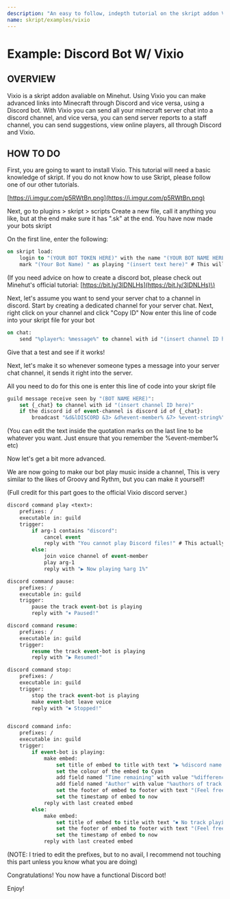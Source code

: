 ```yaml
---
description: "An easy to follow, indepth tutorial on the skript addon Vixio."
name: skript/examples/vixio
---
```


# Example: Discord Bot W/ Vixio

## OVERVIEW

Vixio is a skript addon avaliable on Minehut. Using Vixio you can make advanced links into Minecraft through Discord and vice versa, using a Discord bot. With Vixio you can send all your minecraft server chat into a discord channel, and vice versa, you can send server reports to a staff channel, you can send suggestions, view online players, all through Discord and Vixio.

## HOW TO DO

First, you are going to want to install Vixio. This tutorial will need a basic knowledge of skript. If you do not know how to use Skript, please follow one of our other tutorials.

[https://i.imgur.com/p5RWtBn.png](https://i.imgur.com/p5RWtBn.png)

Next, go to plugins &gt; skript &gt; scripts Create a new file, call it anything you like, but at the end make sure it has ".sk" at the end. You have now made your bots skript

On the first line, enter the following:

```vb
on skript load:
	login to "(YOUR BOT TOKEN HERE)" with the name "(YOUR BOT NAME HERE)" # This makes the bot online.
	mark "(Your Bot Name) " as playing "(insert text here)" # This will be the bots status when it is online
```

\(If you need advice on how to create a discord bot, please check out Minehut's official tutorial: [https://bit.ly/3lDNLHs](https://bit.ly/3lDNLHs)\)

Next, let's assume you want to send your server chat to a channel in discord. Start by creating a dedicated channel for your server chat. Next, right click on your channel and click "Copy ID" Now enter this line of code into your skript file for your bot

```vb
on chat:
    send "%player%: %message%" to channel with id "(insert channel ID here" with "(Bot Name Here)"
```

Give that a test and see if it works!

Next, let's make it so whenever someone types a message into your server chat channel, it sends it right into the server.

All you need to do for this one is enter this line of code into your skript file

```vb
guild message receive seen by "(BOT NAME HERE)":
    set {_chat} to channel with id "(insert channel ID here)"
    if the discord id of event-channel is discord id of {_chat}:
        broadcast "&d&lDISCORD &3> &d%event-member% &7> %event-string%" # You can edit the text inside the quotation marks to be whatever you want. Just ensure that you remember the %event-member% etc
```

\(You can edit the text inside the quotation marks on the last line to be whatever you want. Just ensure that you remember the %event-member% etc\)

Now let's get a bit more advanced.

We are now going to make our bot play music inside a channel, This is very similar to the likes of Groovy and Rythm, but you can make it yourself!

\(Full credit for this part goes to the official Vixio discord server.\)

```vb
discord command play <text>:
    prefixes: /
    executable in: guild
    trigger:
        if arg-1 contains "discord":
            cancel event
            reply with "You cannot play Discord files!" # This actually crashed my server multiple times, therefore I had to block discord files.
        else:
            join voice channel of event-member
            play arg-1
            reply with "▶ Now playing %arg 1%"

discord command pause:
    prefixes: /
    executable in: guild
    trigger:
        pause the track event-bot is playing
        reply with "⏸ Paused!"

discord command resume:
    prefixes: /
    executable in: guild
    trigger:
        resume the track event-bot is playing
        reply with "▶ Resumed!"

discord command stop:
    prefixes: /
    executable in: guild
    trigger:
        stop the track event-bot is playing
        make event-bot leave voice
        reply with "⏹ Stopped!"


discord command info:
    prefixes: /
    executable in: guild
    trigger:
        if event-bot is playing:
            make embed:
                set title of embed to title with text "▶ %discord name of track event-bot is playing%" and link "%url of track event-bot is playing%"
                set the colour of the embed to Cyan
                add field named "Time remaining" with value "%difference between position of track event-bot is playing and duration of track event-bot is playing%" to embed
                add field named "Author" with value "%authors of track event-bot is playing%" to embed
                set the footer of embed to footer with text "(Feel free to edit this to whatever you want)"
                set the timestamp of embed to now
            reply with last created embed
        else:
            make embed:
                set title of embed to title with text "⏹ No track playing"
                set the footer of embed to footer with text "(Feel free to edit this to whatever you want)"
                set the timestamp of embed to now
            reply with last created embed
```

\(NOTE: I tried to edit the prefixes, but to no avail, I recommend not touching this part unless you know what you are doing\)

Congratulations! You now have a functional Discord bot!

Enjoy!

